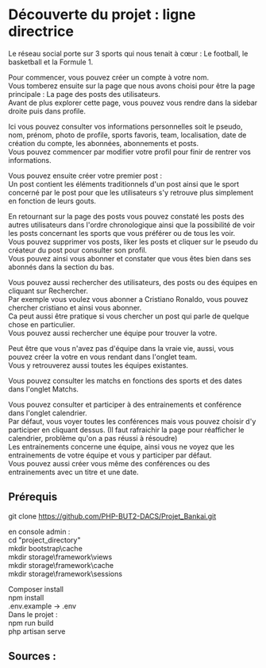 Découverte du projet : ligne directrice
======

Le réseau social porte sur 3 sports qui nous tenait à cœur : Le football, le basketball et la Formule 1.

Pour commencer, vous pouvez créer un compte à votre nom.  
Vous tomberez ensuite sur la page que nous avons choisi pour être la page principale : La page des posts des utilisateurs.  
Avant de plus explorer cette page, vous pouvez vous rendre dans la sidebar droite puis dans profile.  
  
Ici vous pouvez consulter vos informations personnelles soit le pseudo, nom, prénom, photo de profile, sports favoris, team, localisation, date de création du compte, les abonnées, abonnements et posts.  
Vous pouvez commencer par modifier votre profil pour finir de rentrer vos informations.  
  
Vous pouvez ensuite créer votre premier post :  
Un post contient les éléments traditionnels d'un post ainsi que le sport concerné par le post pour que les utilisateurs s'y retrouve plus simplement en fonction de leurs gouts.  
  
En retournant sur la page des posts vous pouvez constaté les posts des autres utilisateurs dans l'ordre chronologique ainsi que la possibilité de voir les posts concernant les sports que vous préférer ou de tous les voir.  
Vous pouvez supprimer vos posts, liker les posts et cliquer sur le pseudo du créateur du post pour consulter son profil.  
Vous pouvez ainsi vous abonner et constater que vous êtes bien dans ses abonnés dans la section du bas.  
  
Vous pouvez aussi rechercher des utilisateurs, des posts ou des équipes en cliquant sur Rechercher.  
Par exemple vous voulez vous abonner a Cristiano Ronaldo, vous pouvez chercher cristiano et ainsi vous abonner.  
Ca peut aussi être pratique si vous chercher un post qui parle de quelque chose en particulier.  
Vous pouvez aussi rechercher une équipe pour trouver la votre.  
  
Peut être que vous n'avez pas d'équipe dans la vraie vie, aussi, vous pouvez créer la votre en vous rendant dans l'onglet team.  
Vous y retrouverez aussi toutes les équipes existantes.  
  
Vous pouvez consulter les matchs en fonctions des sports et des dates dans l'onglet Matchs.  
  
Vous pouvez consulter et participer à des entrainements et conférence dans l'onglet calendrier.  
Par défaut, vous voyer toutes les conférences mais vous pouvez choisir d'y participer en cliquant dessus. (Il faut rafraichir la page pour réafficher le calendrier, problème qu'on a pas réussi à résoudre)  
Les entrainements concerne une équipe, ainsi vous ne voyez que les entrainements de votre équipe et vous y participer par défaut.  
Vous pouvez aussi créer vous même des conférences ou des entrainements avec un titre et une date.  

Prérequis
-----------

git clone https://github.com/PHP-BUT2-DACS/Projet_Bankai.git  
  
en console admin :  
cd "project_directory"  
mkdir bootstrap\cache  
mkdir storage\framework\views  
mkdir storage\framework\cache  
mkdir storage\framework\sessions  
  
Composer install  
npm install  
.env.example -> .env  
Dans le projet :  
npm run build  
php artisan serve  


Sources : 
-----------

